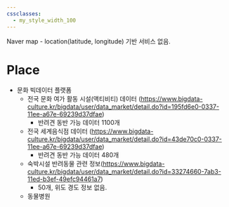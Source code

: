 ```yaml
---
cssclasses:
  - my_style_width_100
---
```


Naver map - location(latitude, longitude) 기반 서비스 없음.

# Place 

- 문화 빅데이터 플랫폼
	- 전국 문화 여가 활동 시설(액티비티) 데이터 (https://www.bigdata-culture.kr/bigdata/user/data_market/detail.do?id=195fd6e0-0337-11ee-a67e-69239d37dfae)
		- 반려견 동반 가능 데이터 1100개 
	- 전국 세계음식점 데이터 (https://www.bigdata-culture.kr/bigdata/user/data_market/detail.do?id=43de70c0-0337-11ee-a67e-69239d37dfae)
		- 반려견 동반 가능 데이터 480개 
	- 숙박시설 반려동물 관련 정보(https://www.bigdata-culture.kr/bigdata/user/data_market/detail.do?id=33274660-7ab3-11ed-b3ef-49efc94461a7)
		- 50개, 위도 경도 정보 없음.
	- 동물병원